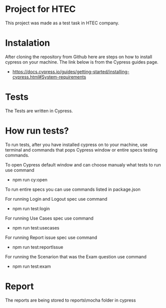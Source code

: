 # Project for HTEC

This project was made as a test task in HTEC company.

# Instalation

After cloning the repository from Github here are steps on how to install cypress on your machine.
The link below is from the Cypress guides page.

* <https://docs.cypress.io/guides/getting-started/installing-cypress.html#System-requirements>

# Tests

The Tests are written in Cypress. 

# How run tests?

To run tests, after you have installed cypress on to your machine, use terminal and commands that pops Cypress window or entire specs testing commands.

To open Cypress default window and can choose manualy what tests to run use command

* npm run cy:open 


To run entire specs you can use commands listed in package.json

For running Login and Logout spec use command 
* npm run test:login

For running Use Cases spec use command
* npm run test:usecases

For running Report issue spec use command
* npm run test:reportIssue

For running the Scenarion that was the Exam question use command
* npm run test:exam

# Report

The reports are being stored to reports\mocha folder in cypress

